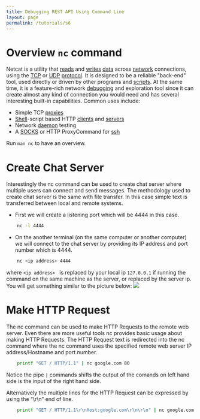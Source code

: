 ```yaml
---
title: Debugging REST API Using Command Line
layout: page
permalink: /tutorials/s6
---
```


# Overview `nc` command
Netcat is a utility that [reads](https://www.computerhope.com/jargon/r/read.htm) and [writes](https://www.computerhope.com/jargon/w/write.htm) [data](https://www.computerhope.com/jargon/d/data.htm) across [network](https://www.computerhope.com/jargon/n/network.htm) connections, using the [TCP](https://www.computerhope.com/jargon/t/tcpip.htm) or [UDP](https://www.computerhope.com/jargon/u/udp.htm) [protocol](https://www.computerhope.com/jargon/p/protocol.htm). It is designed to be a reliable "back-end" tool, used directly or driven by other programs and [scripts](https://www.computerhope.com/jargon/s/script.htm). At the same time, it is a feature-rich network [debugging](https://www.computerhope.com/jargon/d/debug.htm) and exploration tool since it can create almost any kind of connection you would need and has several interesting built-in capabilities.
Common uses include:

* Simple TCP [proxies](https://www.computerhope.com/jargon/p/proxyser.htm)
* [Shell](https://www.computerhope.com/jargon/s/shell.htm)-script based HTTP [clients](https://www.computerhope.com/jargon/c/client.htm) and [servers](https://www.computerhope.com/jargon/s/server.htm)
* Network [daemon](https://www.computerhope.com/jargon/d/daemon.htm) testing
* A [SOCKS](https://www.computerhope.com/jargon/s/socks.htm) or HTTP ProxyCommand for [ssh](https://www.computerhope.com/jargon/s/ssh.htm)

Run `man nc` to have an overview.


# Create Chat Server

Interestingly the nc command can be used to create chat server where multiple users can connect and send messages. The methodology used to create chat server is the same with file transfer. In this case simple text is transferred between local and remote systems.
* First we will create a listening port which will be 4444 in this case.
```bash
    nc -l 4444
```
* On the another terminal (on the same computer or another computer) we will connect to the chat server by providing its IP address and port number which is 4444.
```bash
    nc <ip address> 4444
```
where `<ip address> ` is replaced by  your local ip `127.0.0.1` if running the command on the same machine as the server, or replaced by the server ip. You will get something similar to the picture below:
![](/tutorials/sys/sys6-chat.png)


# Make HTTP Request

The nc command can be used to make HTTP Requests to the remote web server. Even there are more useful tools nc provides basic usage about making HTTP Requests. The HTTP Request text is redirected into the nc command where the nc command uses the specified remote web server IP address/Hostname and port number.
```bash
    printf "GET / HTTP/1.1" | nc google.com 80
```
Notice the pipe `|` commands shifts the output of the comands on left hand side is the input of the right hand side.

Alternatively the multiple lines for the HTTP Request can be expressed by using the “\\r\\n” end of line.
```bash
    printf "GET / HTTP/1.1\r\nHost:google.com\r\n\r\n" | nc google.com 80
```


